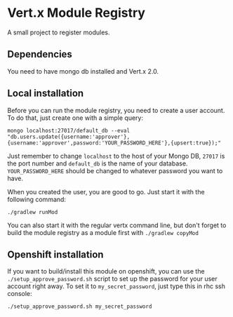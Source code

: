 # Vert.x Module Registry

A small project to register modules.

## Dependencies

You need to have mongo db installed and Vert.x 2.0.

## Local installation

Before you can run the module registry, you need to create a user account. To do that, just create one with a simple query:

    mongo localhost:27017/default_db --eval "db.users.update({username:'approver'},{username:'approver',password:'YOUR_PASSWORD_HERE'},{upsert:true});"

Just remember to change `localhost` to the host of your Mongo DB, `27017` is the port number and `default_db` is the name of your database. `YOUR_PASSWORD_HERE` should be changed to whatever password you want to have.

When you created the user, you are good to go. Just start it with the following command:

    ./gradlew runMod

You can also start it with the regular vertx command line, but don't forget to build the module registry as a module first with `./gradlew copyMod`

## Openshift installation

If you want to build/install this module on openshift, you can use the `./setup_approve_password.sh` script to set up the password for your user account right away. To set it to `my_secret_password`, just type this in rhc ssh console:

    ./setup_approve_password.sh my_secret_password
